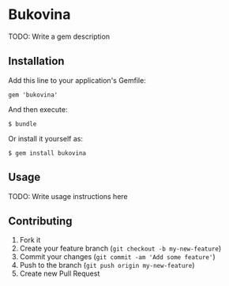 # Bukovina

TODO: Write a gem description

## Installation

Add this line to your application's Gemfile:

    gem 'bukovina'

And then execute:

    $ bundle

Or install it yourself as:

    $ gem install bukovina

## Usage

TODO: Write usage instructions here

## Contributing

1. Fork it
2. Create your feature branch (`git checkout -b my-new-feature`)
3. Commit your changes (`git commit -am 'Add some feature'`)
4. Push to the branch (`git push origin my-new-feature`)
5. Create new Pull Request
